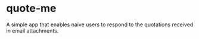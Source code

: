 # quote-me
A simple app that enables naive users to respond to the quotations received in email attachments.
